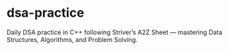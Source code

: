 # dsa-practice
Daily DSA practice in C++ following Striver’s A2Z Sheet — mastering Data Structures, Algorithms, and Problem Solving.
